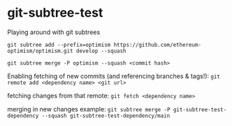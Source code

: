 # git-subtree-test

Playing around with git subtrees

`git subtree add --prefix=optimism https://github.com/ethereum-optimism/optimism.git develop --squash`

`git subtree merge -P optimism --squash <commit hash>`

Enabling fetching of new commits (and referencing branches & tags!):
`git remote add <dependency name> <git url>`

fetching changes from that remote:
`git fetch <dependency name>`

merging in new changes example:
`git subtree merge -P git-subtree-test-dependency --squash git-subtree-test-dependency/main`

